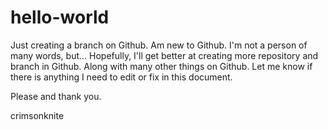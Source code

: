 # hello-world

Just creating a branch on Github.
Am new to Github. I'm not a person of many words, but...
Hopefully, I'll get better at creating more repository and branch in Github. Along with many other things on Github.
Let me know if there is anything I need to edit or fix in this document.

Please and thank you.


crimsonknite

